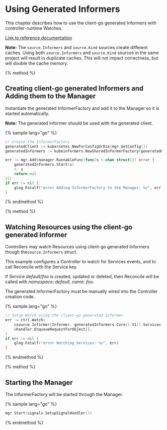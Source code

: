 
# Using Generated Informers

This chapter describes how to use the client-go generated Informers with controller-runtime Watches.

[Link to reference documentation](https://godoc.org/sigs.k8s.io/controller-runtime/pkg/source#Informer)

**Note:** The `source.Informers` and `source.Kind` sources create different caches.  Using both
`source.Informers` and `source.Kind` sources in the same project will result in duplicate caches.
This will not impact correctness, but will double the cache memory.

{% method %}
## Creating client-go generated Informers and Adding them to the Manager

Instantiate the generated InformerFactory and add it to the Manager so it is started automatically.

**Note:** The generated Informer should be used with the generated client.

{% sample lang="go" %}
```go
// Create the InformerFactory
generatedClient := kubernetes.NewForConfigOrDie(mgr.GetConfig())
generatedInformers := kubeinformers.NewSharedInformerFactory(generatedClient, time.Minute*30)

err := mgr.Add(manager.RunnableFunc(func(s <-chan struct{}) error {
    generatedInformers.Start(s)
    <- s
    return nil
}))
if err != nil {
    glog.Fatalf("error Adding InformerFactory to the Manager: %v", err)
}
```
{% endmethod %}


{% method %}
## Watching Resources using the client-go generated Informer

Controllers may watch Resources using client-go generated Informers though the`source.Informers` struct.

This example configures a Controller to watch for Services events, and to call Reconcile with
the Service key.

If Service *default/foo* is created, updated or deleted, then Reconcile will be called with
*namespace: default, name: foo*.

The generated InformerFactory must be manually wired into the Controller creation code.

{% sample lang="go" %}
```go
// Setup Watch using the client-go generated Informer
err := ctrl.Watch(
    &source.Informer{Informer: generatedInformers.Core().V1().Services()},
    &handler.EnqueueRequestForObject{},
)
if err != nil {
    glog.Fatalf("error Watching Services: %v", err)
}
```
{% endmethod %}

{% method %}
## Starting the Manager

The InformerFactory will be started through the Manager.

{% sample lang="go" %}
```go
mgr.Start(signals.SetupSignalHandler())
```
{% endmethod %}
